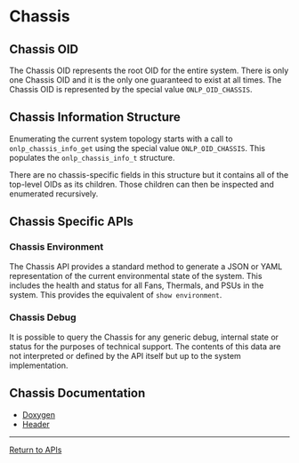 # Chassis

## Chassis OID

The Chassis OID represents the root OID for the entire system. There is only one Chassis OID and it is the only one guaranteed to exist at all times.
The Chassis OID is represented by the special value ``ONLP_OID_CHASSIS``.

## Chassis Information Structure

Enumerating the current system topology starts with a call to ```onlp_chassis_info_get``` using the special value ```ONLP_OID_CHASSIS```.
This populates the ```onlp_chassis_info_t``` structure.

There are no chassis-specific fields in this structure but it contains all of the top-level OIDs as its children. Those children can then be inspected and enumerated recursively.

## Chassis Specific APIs

### Chassis Environment

The Chassis API provides a standard method to generate a JSON or YAML representation of the current environmental state of the system. This includes the health and status for all Fans, Thermals, and PSUs in the system. This provides the equivalent of ```show environment```.

### Chassis Debug

It is possible to query the Chassis for any generic debug, internal state or status for the purposes of technical support. The contents of this data are not interpreted or defined by the API itself but up to the system implementation.

## Chassis Documentation

* [Doxygen](http://opencomputeproject.github.io/OpenNetworkLinux/onlp/doxygen/html/group__oid-chassis.html)
* [Header](https://github.com/opencomputeproject/OpenNetworkLinux/blob/ONLPv2/packages/base/any/onlp/src/onlp/module/inc/onlp/chassis.h)

---
[Return to APIs](http://opencomputeproject.github.io/OpenNetworkLinux/onlp/applications/apis)

